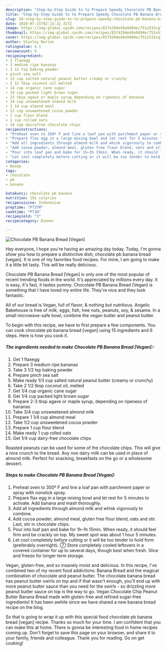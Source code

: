```yaml
---
description: "Step-by-Step Guide to to Prepare Speedy Chocolate PB Banana Bread [Vegan]"
title: "Step-by-Step Guide to to Prepare Speedy Chocolate PB Banana Bread [Vegan]"
slug: 58-step-by-step-guide-to-to-prepare-speedy-chocolate-pb-banana-bread-vegan
date: 2020-07-21T02:15:32.317Z
image: https://img-global.cpcdn.com/recipes/8374294e49a9d94e/751x532cq70/chocolate-pb-banana-bread-vegan-recipe-main-photo.jpg
thumbnail: https://img-global.cpcdn.com/recipes/8374294e49a9d94e/751x532cq70/chocolate-pb-banana-bread-vegan-recipe-main-photo.jpg
cover: https://img-global.cpcdn.com/recipes/8374294e49a9d94e/751x532cq70/chocolate-pb-banana-bread-vegan-recipe-main-photo.jpg
author: Stanley Norton
ratingvalue: 4.1
reviewcount: 9
recipeingredient:
- 1 flaxegg
- 3 medium ripe bananas
- 3 12 tsp baking powder
- pinch sea salt
- 13 cup salted natural peanut butter creamy or crunchy
- 2 12 tbsp coconut oil melted
- 14 cup organic cane sugar
- 14 cup packed light brown sugar
- 23 tbsp agave or maple syrup depending on ripeness of bananas
- 34 cup unsweetened almond milk
- 1 14 cup almond meal
- 12 cup unsweetened cocoa powder
- 1 cup flour blend
- 1 cup rolled oats
- 14 cup dairyfree chocolate chips
recipeinstructions:
- "Preheat oven to 350º F and line a loaf pan with parchment paper or spray with nonstick spray."
- "Prepare flax egg in a large mixing bowl and let rest for 5 minutes to activate. Add banana and mash thoroughly."
- "Add all ingredients through almond milk and whisk vigorously to combine."
- "Add cocoa powder, almond meal, gluten free flour blend, oats and stir. Last, stir in chocolate chips."
- "Pour into loaf pan and bake for 1h–1h 15min. When ready, it should feel firm and be crackly on top. My sweet spot was about 1 hour 5 minutes."
- "Let cool completely before cutting or it will be too tender to hold form (preferably overnight). ➆ Store completely cooled leftovers in a covered container for up to several days, though best when fresh. Slice and freeze for longer term storage."
categories:
- Resep
tags:
- chocolate
- pb
- banana

katakunci: chocolate pb banana
nutrition: 191 calories
recipecuisine: Indonesian
preptime: "PT37M"
cooktime: "PT1H"
recipeyield: "3"
recipecategory: Dinner

---
```



![Chocolate PB Banana Bread [Vegan]](https://img-global.cpcdn.com/recipes/8374294e49a9d94e/751x532cq70/chocolate-pb-banana-bread-vegan-recipe-main-photo.jpg)

Hey everyone, I hope you're having an amazing day today. Today, I'm gonna show you how to prepare a distinctive dish, chocolate pb banana bread [vegan]. It is one of my favorites food recipes. For mine, I am going to make it a little bit tasty. This will be really delicious.

Chocolate PB Banana Bread [Vegan] is only one of the most popular of recent trending foods in the world. It's appreciated by millions every day. It is easy, it's fast, it tastes yummy. Chocolate PB Banana Bread [Vegan] is something that I have loved my entire life. They're nice and they look fantastic.

All of our bread is Vegan, full of flavor, &amp; nothing but nutritious. Angelic Bakehouse is free of milk, eggs, fish, tree nuts, peanuts, soy, &amp; sesame. In a small microwave-safe bowl, combine the vegan butter and peanut butter.


To begin with this recipe, we have to first prepare a few components. You can cook chocolate pb banana bread [vegan] using 15 ingredients and 6 steps. Here is how you cook it.

##### The ingredients needed to make Chocolate PB Banana Bread [Vegan]::

1. Get 1 flaxegg
1. Prepare 3 medium ripe bananas
1. Take 3 1/2 tsp baking powder
1. Prepare pinch sea salt
1. Make ready 1/3 cup salted natural peanut butter (creamy or crunchy)
1. Take 2 1/2 tbsp coconut oil, melted
1. Get 1/4 cup organic cane sugar
1. Get 1/4 cup packed light brown sugar
1. Prepare 2-3 tbsp agave or maple syrup, depending on ripeness of bananas
1. Take 3/4 cup unsweetened almond milk
1. Prepare 1 1/4 cup almond meal
1. Take 1/2 cup unsweetened cocoa powder
1. Prepare 1 cup flour blend
1. Make ready 1 cup rolled oats
1. Get 1/4 cup dairy-free chocolate chips


Roasted peanuts can be used for some of the chocolate chips. This will give a nice crunch to the bread. Any non dairy milk can be used in place of almond milk. Perfect for snacking, breakfasts on the go or a wholesome dessert. 

##### Steps to make Chocolate PB Banana Bread [Vegan]:

1. Preheat oven to 350º F and line a loaf pan with parchment paper or spray with nonstick spray.
1. Prepare flax egg in a large mixing bowl and let rest for 5 minutes to activate. Add banana and mash thoroughly.
1. Add all ingredients through almond milk and whisk vigorously to combine.
1. Add cocoa powder, almond meal, gluten free flour blend, oats and stir. Last, stir in chocolate chips.
1. Pour into loaf pan and bake for 1h–1h 15min. When ready, it should feel firm and be crackly on top. My sweet spot was about 1 hour 5 minutes.
1. Let cool completely before cutting or it will be too tender to hold form (preferably overnight). ➆ Store completely cooled leftovers in a covered container for up to several days, though best when fresh. Slice and freeze for longer term storage.


Vegan, gluten-free, and so insanely moist and delicious. In this recipe, I&#39;ve combined two of my recent food addictions: Banana Bread and the magical combination of chocolate and peanut butter. The chocolate banana bread has peanut butter swirls on top and if that wasn&#39;t enough, you&#39;ll end up with more peanut butter sauce than you need for the swirls - so drizzling more peanut butter sauce on top is the way to go. Vegan Chocolate Chip Peanut Butter Banana Bread made with gluten-free and refined sugar-free ingredients! It has been awhile since we have shared a new banana bread recipe on the blog. 

So that is going to wrap it up with this special food chocolate pb banana bread [vegan] recipe. Thanks so much for your time. I am confident that you can make this at home. There is gonna be interesting food in home recipes coming up. Don't forget to save this page on your browser, and share it to your family, friends and colleague. Thank you for reading. Go on get cooking!
